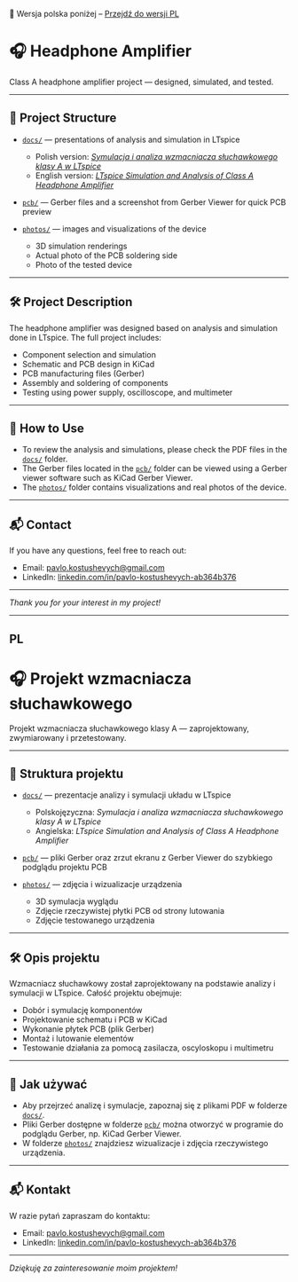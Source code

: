 📄 Wersja polska poniżej – [Przejdź do wersji PL](#pl)

# 🎧 Headphone Amplifier

Class A headphone amplifier project — designed, simulated, and tested.

---

## 📂 Project Structure

- [`docs/`](./docs) — presentations of analysis and simulation in LTspice  
  - Polish version: *[Symulacja i analiza wzmacniacza słuchawkowego klasy A w LTspice](./docs/Symulacja%20i%20analiza%20wzmacniacza%20słuchawkowego%20klasy%20A%20w%20LTspice.pdf)*  
  - English version: *[LTspice Simulation and Analysis of Class A Headphone Amplifier](./docs/LTspice%20Simulation%20and%20Analysis%20of%20Class%20A%20Headphone%20Amplifier.pdf)*  


- [`pcb/`](./pcb) — Gerber files and a screenshot from Gerber Viewer for quick PCB preview  

- [`photos/`](./photos) — images and visualizations of the device  
  - 3D simulation renderings  
  - Actual photo of the PCB soldering side  
  - Photo of the tested device  

---

## 🛠️ Project Description

The headphone amplifier was designed based on analysis and simulation done in LTspice. The full project includes:  
- Component selection and simulation  
- Schematic and PCB design in KiCad  
- PCB manufacturing files (Gerber)  
- Assembly and soldering of components  
- Testing using power supply, oscilloscope, and multimeter  

---

## 📁 How to Use

- To review the analysis and simulations, please check the PDF files in the [`docs/`](./docs) folder.  
- The Gerber files located in the [`pcb/`](./pcb) folder can be viewed using a Gerber viewer software such as KiCad Gerber Viewer.  
- The [`photos/`](./photos) folder contains visualizations and real photos of the device.  

---

## 📬 Contact

If you have any questions, feel free to reach out:  
- Email: pavlo.kostushevych@gmail.com  
- LinkedIn: [linkedin.com/in/pavlo-kostushevych-ab364b376](https://www.linkedin.com/in/pavlo-kostushevych-ab364b376/)

---

*Thank you for your interest in my project!*

---
## PL

# 🎧 Projekt wzmacniacza słuchawkowego

Projekt wzmacniacza słuchawkowego klasy A — zaprojektowany, zwymiarowany i przetestowany.

---

## 📂 Struktura projektu

- [`docs/`](./docs) — prezentacje analizy i symulacji układu w LTspice  
  - Polskojęzyczna: *Symulacja i analiza wzmacniacza słuchawkowego klasy A w LTspice*  
  - Angielska: *LTspice Simulation and Analysis of Class A Headphone Amplifier*  

- [`pcb/`](./pcb) — pliki Gerber oraz zrzut ekranu z Gerber Viewer do szybkiego podglądu projektu PCB  

- [`photos/`](./photos) — zdjęcia i wizualizacje urządzenia  
  - 3D symulacja wyglądu  
  - Zdjęcie rzeczywistej płytki PCB od strony lutowania  
  - Zdjęcie testowanego urządzenia  

---

## 🛠️ Opis projektu

Wzmacniacz słuchawkowy został zaprojektowany na podstawie analizy i symulacji w LTspice. Całość projektu obejmuje:  
- Dobór i symulację komponentów  
- Projektowanie schematu i PCB w KiCad  
- Wykonanie płytek PCB (plik Gerber)  
- Montaż i lutowanie elementów  
- Testowanie działania za pomocą zasilacza, oscyloskopu i multimetru  

---

## 📁 Jak używać

- Aby przejrzeć analizę i symulacje, zapoznaj się z plikami PDF w folderze [`docs/`](./docs).  
- Pliki Gerber dostępne w folderze [`pcb/`](./pcb) można otworzyć w programie do podglądu Gerber, np. KiCad Gerber Viewer.  
- W folderze [`photos/`](./photos) znajdziesz wizualizacje i zdjęcia rzeczywistego urządzenia.  

---

## 📬 Kontakt

W razie pytań zapraszam do kontaktu:  
- Email: pavlo.kostushevych@gmail.com  
- LinkedIn: [linkedin.com/in/pavlo-kostushevych-ab364b376](https://www.linkedin.com/in/pavlo-kostushevych-ab364b376/)

---

*Dziękuję za zainteresowanie moim projektem!*

